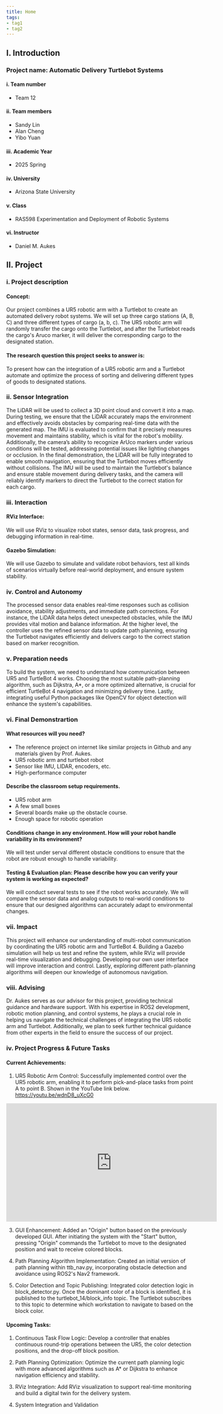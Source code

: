 ```yaml
---
title: Home
tags:
- tag1
- tag2
---
```

## I. Introduction
### Project name: Automatic Delivery Turtlebot Systems
#### i. Team number
* Team 12
#### ii. Team members 
* Sandy Lin
* Alan Cheng
* Yibo Yuan
#### iii. Academic Year
* 2025 Spring
#### iv. University
* Arizona State University
#### v. Class
* RAS598 Experimentation and Deployment of Robotic Systems
#### vi. Instructor
* Daniel M. Aukes


## II. Project
### i. Project description
#### Concept:
Our project combines a UR5 robotic arm with a Turtlebot to create an automated delivery robot systems. We will set up three cargo stations (A, B, C) and three different types of cargo (a, b, c). The UR5 robotic arm will randomly transfer the cargo onto the Turtlebot, and after the Turtlebot reads the cargo's Aruco marker, it will deliver the corresponding cargo to the designated station.
#### The research question this project seeks to answer is: 
To present how can the integration of a UR5 robotic arm and a Turtlebot automate and optimize the process of sorting and delivering different types of goods to designated stations.

### ii. Sensor Integration
The LiDAR will be used to collect a 3D point cloud and convert it into a map. During testing, we ensure that the LiDAR accurately maps the environment and effectively avoids obstacles by comparing real-time data with the generated map. The IMU is evaluated to confirm that it precisely measures movement and maintains stability, which is vital for the robot's mobility. Additionally, the camera’s ability to recognize ArUco markers under various conditions will be tested, addressing potential issues like lighting changes or occlusion. In the final demonstration, the LiDAR will be fully integrated to enable smooth navigation, ensuring that the Turtlebot moves efficiently without collisions. The IMU will be used to maintain the Turtlebot's balance and ensure stable movement during delivery tasks, and the camera will reliably identify markers to direct the Turtlebot to the correct station for each cargo.

### iii. Interaction
#### RViz Interface:
We will use RViz to visualize robot states, sensor data, task progress, and debugging information in real-time.
#### Gazebo Simulation:
We will use Gazebo to simulate and validate robot behaviors, test all kinds of scenarios virtually before real-world deployment, and ensure system stability.

### iv. Control and Autonomy
The processed sensor data enables real-time responses such as collision avoidance, stability adjustments, and immediate path corrections. For instance, the LiDAR data helps detect unexpected obstacles, while the IMU provides vital motion and balance information. At the higher level, the controller uses the refined sensor data to update path planning, ensuring the Turtlebot navigates efficiently and delivers cargo to the correct station based on marker recognition.

### v. Preparation needs
To build the system, we need to understand how communication between UR5 and TurtleBot 4 works. Choosing the most suitable path-planning algorithm, such as Dijkstra, A*, or a more optimized alternative, is crucial for efficient TurtleBot 4 navigation and minimizing delivery time. Lastly, integrating useful Python packages like OpenCV for object detection will enhance the system's capabilities.

### vi. Final Demonstrartion
#### What resources will you need?
- The reference project on internet like similar projects in Github and any materials given by Prof. Aukes.
- UR5 robotic arm and turtlebot robot
- Sensor like IMU, LIDAR, encoders, etc.
- High-performance computer

#### Describe the classroom setup requirements. 
- UR5 robot arm
- A few small boxes
- Several boards make up the obstacle course. 
- Enough space for robotic operation

#### Conditions change in any environment. How will your robot handle variability in its environment?
We will test under serval different obstacle conditions to ensure that the robot are robust enough to handle variability.

#### Testing & Evaluation plan: Please describe how you can verify your system is working as expected?
We will conduct several tests to see if the robot works accurately. We will compare the sensor data and analog outputs to real-world conditions to ensure that our designed algorithms can accurately adapt to environmental changes.

### vii. Impact
This project will enhance our understanding of multi-robot communication by coordinating the UR5 robotic arm and TurtleBot 4. Building a Gazebo simulation will help us test and refine the system, while RViz will provide real-time visualization and debugging. Developing our own user interface will improve interaction and control. Lastly, exploring different path-planning algorithms will deepen our knowledge of autonomous navigation.

### viii. Advising
Dr. Aukes serves as our advisor for this project, providing technical guidance and hardware support. With his expertise in ROS2 development, robotic motion planning, and control systems, he plays a crucial role in helping us navigate the technical challenges of integrating the UR5 robotic arm and Turtlebot. Additionally, we plan to seek further technical guidance from other experts in the field to ensure the success of our project.

### iv. Project Progress & Future Tasks
#### Current Achievements:
1. UR5 Robotic Arm Control:
Successfully implemented control over the UR5 robotic arm, enabling it to perform pick-and-place tasks from point A to point B. Shown in the YouTube link below.
https://youtu.be/wdnD8_uXcG0

<iframe width="560" height="315"
        src="https://www.youtube.com/embed/wdnD8_uXcG0"
        title="YouTube video player" frameborder="0"
        allow="accelerometer; autoplay; clipboard-write; encrypted-media; gyroscope; picture-in-picture; web-share"
        allowfullscreen>
</iframe>


3. GUI Enhancement:
Added an "Origin" button based on the previously developed GUI. After initiating the system with the "Start" button, pressing "Origin" commands the Turtlebot to move to the designated position and wait to receive colored blocks.

4. Path Planning Algorithm Implementation:
Created an initial version of path planning within ttb_nav.py, incorporating obstacle detection and avoidance using ROS2's Nav2 framework.

5. Color Detection and Topic Publishing:
Integrated color detection logic in block_detector.py. Once the dominant color of a block is identified, it is published to the turtlebot_14/block_info topic. The Turtlebot subscribes to this topic to determine which workstation to navigate to based on the block color.

#### Upcoming Tasks:
1. Continuous Task Flow Logic:
Develop a controller that enables continuous round-trip operations between the UR5, the color detection positions, and the drop-off block position.

2. Path Planning Optimization:
Optimize the current path planning logic with more advanced algorithms such as A* or Dijkstra to enhance navigation efficiency and stability.

3. RViz Integration:
Add RViz visualization to support real-time monitoring and build a digital twin for the delivery system.

4. System Integration and Validation


